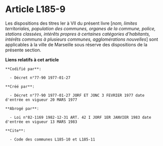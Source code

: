 # Article L185-9

Les dispositions des titres Ier à VII du présent livre [*nom, limites territoriales, population des communes, organes de la
commune, police, stations classées, intérêts propres à certaines catégories d'habitants, intérêts communs à plusieurs
communes, agglomérations nouvelles*] sont applicables à la ville de Marseille sous réserve des dispositions de la présente
section.

**Liens relatifs à cet article**

	**Codifié par**:

	  - Décret n°77-90 1977-01-27

	**Créé par**:

	  - Décret n°77-90 1977-01-27 JORF ET JONC 3 FEVRIER 1977 date d'entrée en vigueur 20 MARS 1977

	**Abrogé par**:

	  - Loi n°82-1169 1982-12-31 ART. 42 I JORF 1ER JANVIER 1983 date d'entrée en vigueur 13 MARS 1983

	**Cite**:

	  - Code des communes L185-10 et L185-11
